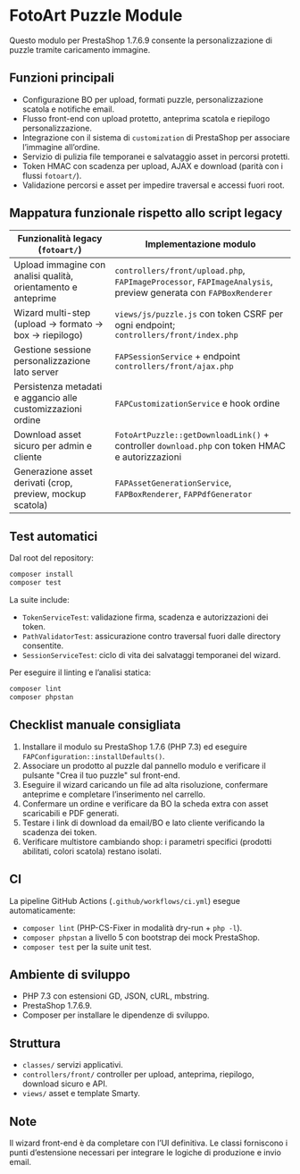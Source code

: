 # FotoArt Puzzle Module

Questo modulo per PrestaShop 1.7.6.9 consente la personalizzazione di puzzle tramite caricamento immagine.

## Funzioni principali
- Configurazione BO per upload, formati puzzle, personalizzazione scatola e notifiche email.
- Flusso front-end con upload protetto, anteprima scatola e riepilogo personalizzazione.
- Integrazione con il sistema di `customization` di PrestaShop per associare l’immagine all’ordine.
- Servizio di pulizia file temporanei e salvataggio asset in percorsi protetti.
- Token HMAC con scadenza per upload, AJAX e download (parità con i flussi `fotoart/`).
- Validazione percorsi e asset per impedire traversal e accessi fuori root.

## Mappatura funzionale rispetto allo script legacy

| Funzionalità legacy (`fotoart/`) | Implementazione modulo |
| -------------------------------- | ----------------------- |
| Upload immagine con analisi qualità, orientamento e anteprime | `controllers/front/upload.php`, `FAPImageProcessor`, `FAPImageAnalysis`, preview generata con `FAPBoxRenderer` |
| Wizard multi-step (upload → formato → box → riepilogo) | `views/js/puzzle.js` con token CSRF per ogni endpoint; `controllers/front/index.php` |
| Gestione sessione personalizzazione lato server | `FAPSessionService` + endpoint `controllers/front/ajax.php` |
| Persistenza metadati e aggancio alle customizzazioni ordine | `FAPCustomizationService` e hook ordine |
| Download asset sicuro per admin e cliente | `FotoArtPuzzle::getDownloadLink()` + controller `download.php` con token HMAC e autorizzazioni |
| Generazione asset derivati (crop, preview, mockup scatola) | `FAPAssetGenerationService`, `FAPBoxRenderer`, `FAPPdfGenerator` |

## Test automatici

Dal root del repository:

```bash
composer install
composer test
```

La suite include:
- `TokenServiceTest`: validazione firma, scadenza e autorizzazioni dei token.
- `PathValidatorTest`: assicurazione contro traversal fuori dalle directory consentite.
- `SessionServiceTest`: ciclo di vita dei salvataggi temporanei del wizard.

Per eseguire il linting e l’analisi statica:

```bash
composer lint
composer phpstan
```

## Checklist manuale consigliata

1. Installare il modulo su PrestaShop 1.7.6 (PHP 7.3) ed eseguire `FAPConfiguration::installDefaults()`.
2. Associare un prodotto al puzzle dal pannello modulo e verificare il pulsante "Crea il tuo puzzle" sul front-end.
3. Eseguire il wizard caricando un file ad alta risoluzione, confermare anteprime e completare l’inserimento nel carrello.
4. Confermare un ordine e verificare da BO la scheda extra con asset scaricabili e PDF generati.
5. Testare i link di download da email/BO e lato cliente verificando la scadenza dei token.
6. Verificare multistore cambiando shop: i parametri specifici (prodotti abilitati, colori scatola) restano isolati.

## CI

La pipeline GitHub Actions (`.github/workflows/ci.yml`) esegue automaticamente:
- `composer lint` (PHP-CS-Fixer in modalità dry-run + `php -l`).
- `composer phpstan` a livello 5 con bootstrap dei mock PrestaShop.
- `composer test` per la suite unit test.

## Ambiente di sviluppo

- PHP 7.3 con estensioni GD, JSON, cURL, mbstring.
- PrestaShop 1.7.6.9.
- Composer per installare le dipendenze di sviluppo.

## Struttura
- `classes/` servizi applicativi.
- `controllers/front/` controller per upload, anteprima, riepilogo, download sicuro e API.
- `views/` asset e template Smarty.

## Note
Il wizard front-end è da completare con l’UI definitiva. Le classi forniscono i punti d’estensione necessari per integrare le logiche di produzione e invio email.
